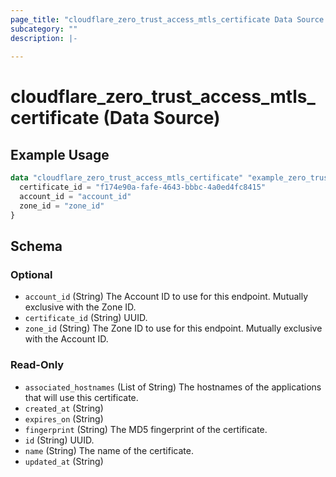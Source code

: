 ```yaml
---
page_title: "cloudflare_zero_trust_access_mtls_certificate Data Source - Cloudflare"
subcategory: ""
description: |-
  
---
```


# cloudflare_zero_trust_access_mtls_certificate (Data Source)



## Example Usage

```terraform
data "cloudflare_zero_trust_access_mtls_certificate" "example_zero_trust_access_mtls_certificate" {
  certificate_id = "f174e90a-fafe-4643-bbbc-4a0ed4fc8415"
  account_id = "account_id"
  zone_id = "zone_id"
}
```

<!-- schema generated by tfplugindocs -->
## Schema

### Optional

- `account_id` (String) The Account ID to use for this endpoint. Mutually exclusive with the Zone ID.
- `certificate_id` (String) UUID.
- `zone_id` (String) The Zone ID to use for this endpoint. Mutually exclusive with the Account ID.

### Read-Only

- `associated_hostnames` (List of String) The hostnames of the applications that will use this certificate.
- `created_at` (String)
- `expires_on` (String)
- `fingerprint` (String) The MD5 fingerprint of the certificate.
- `id` (String) UUID.
- `name` (String) The name of the certificate.
- `updated_at` (String)


